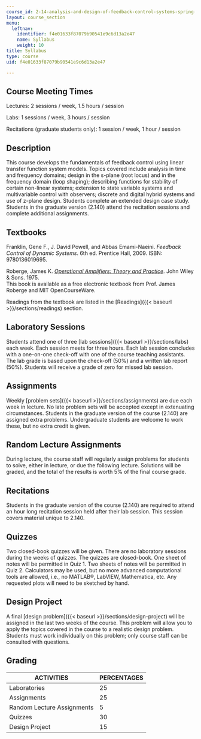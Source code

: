 ```yaml
---
course_id: 2-14-analysis-and-design-of-feedback-control-systems-spring-2014
layout: course_section
menu:
  leftnav:
    identifier: f4e01633f87079b90541e9c6d13a2e47
    name: Syllabus
    weight: 10
title: Syllabus
type: course
uid: f4e01633f87079b90541e9c6d13a2e47

---
```


Course Meeting Times
--------------------

Lectures: 2 sessions / week, 1.5 hours / session

Labs: 1 sessions / week, 3 hours / session

Recitations (graduate students only): 1 session / week, 1 hour / session

Description
-----------

This course develops the fundamentals of feedback control using linear transfer function system models. Topics covered include analysis in time and frequency domains; design in the s-plane (root locus) and in the frequency domain (loop shaping); describing functions for stability of certain non-linear systems; extension to state variable systems and multivariable control with observers; discrete and digital hybrid systems and use of z-plane design. Students complete an extended design case study. Students in the graduate version (2.140) attend the recitation sessions and complete additional assignments.

Textbooks
---------

Franklin, Gene F., J. David Powell, and Abbas Emami-Naeini. _Feedback Control of Dynamic Systems_. 6th ed. Prentice Hall, 2009. ISBN: 9780136019695.

Roberge, James K. [_Operational Amplifiers: Theory and Practice_](/resources/res-6-010-electronic-feedback-systems-spring-2013/textbook). John Wiley & Sons. 1975.  
This book is available as a free electronic textbook from Prof. James Roberge and MIT OpenCourseWare.

Readings from the textbook are listed in the [Readings]({{< baseurl >}}/sections/readings) section.

Laboratory Sessions
-------------------

Students attend one of three [lab sessions]({{< baseurl >}}/sections/labs) each week. Each session meets for three hours. Each lab session concludes with a one-on-one check-off with one of the course teaching assistants. The lab grade is based upon the check-off (50%) and a written lab report (50%). Students will receive a grade of zero for missed lab session.

Assignments
-----------

Weekly [problem sets]({{< baseurl >}}/sections/assignments) are due each week in lecture. No late problem sets will be accepted except in extenuating circumstances. Students in the graduate version of the course (2.140) are assigned extra problems. Undergraduate students are welcome to work these, but no extra credit is given.

Random Lecture Assignments
--------------------------

During lecture, the course staff will regularly assign problems for students to solve, either in lecture, or due the following lecture. Solutions will be graded, and the total of the results is worth 5% of the final course grade.

Recitations
-----------

Students in the graduate version of the course (2.140) are required to attend an hour long recitation session held after their lab session. This session covers material unique to 2.140.

Quizzes
-------

Two closed-book quizzes will be given. There are no laboratory sessions during the weeks of quizzes. The quizzes are closed-book. One sheet of notes will be permitted in Quiz 1. Two sheets of notes will be permitted in Quiz 2. Calculators may be used, but no more advanced computational tools are allowed, i.e., no MATLAB®, LabVIEW, Mathematica, etc. Any requested plots will need to be sketched by hand.

Design Project
--------------

A final [design problem]({{< baseurl >}}/sections/design-project) will be assigned in the last two weeks of the course. This problem will allow you to apply the topics covered in the course to a realistic design problem. Students must work individually on this problem; only course staff can be consulted with questions.

Grading
-------

| ACTIVITIES | PERCENTAGES |
| --- | --- |
| Laboratories | 25 |
| Assignments | 25 |
| Random Lecture Assignments | 5 |
| Quizzes | 30 |
| Design Project | 15